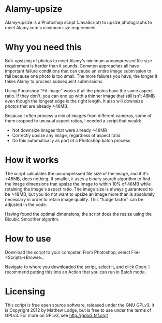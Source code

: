 Alamy-upsize
============

Alamy-upsize is a Photoshop script (JavaScript) to upsize photographs to meet Alamy.com's minimum size requirement

Why you need this
=================

Bulk upsizing of photos to meet Alamy's minimum uncompressed file size
requirement is harder than it sounds. Common approaches all have important
failure conditions that can cause an entire image submission to fail because
one photo is too small. The more
failures you have, the longer it takes Alamy to process subsequent submissions.

Using Photoshop "Fit image" works if all the photos have the same aspect ratio. If they don't,
you can end up with a thinner image that still isn't 48MB even though the
longest edge is the right length. It also will downsize photos that are already >48MB.

Because I often process a mix of images from different cameras, some of them
cropped to unusual aspect ratios, I needed a script that would:

* Not downsize images that were already >48MB
* Correctly upsize any image, regardless of aspect ratio
* Do this automatically as part of a Photoshop batch process

How it works
============

The script calculates the uncompressed file size of the image, and if it's >48MB, does nothing. If smaller, it uses a binary search algorithm to find
the image dimensions that upsize the image to within 10% of 48MB while
retaining the image's aspect ratio. The image
size is always guaranteed to be >48MB, but you do not want to upsize an image more than is absolutely necessary in
order to retain image quality. This "fudge factor" can be adjusted in the code.

Having found the optimal dimensions, the script does the resize using the
Bicubic Smoother algoritm.

How to use
==========

Download the script to your computer. From Photoshop, select File->Scripts->Browse...

Navigate to where you downloaded the script, select it, and click Open. I recommend putting this into an Action that you can run in Batch mode.

Licensing
=========

This script is free open source software, released under the GNU GPLv3. It
is Copyright 2012 by Mathew Lodge, but is free to use under the terms of GPLv3. For
more on GPLv3, see http://gplv3.fsf.org/
